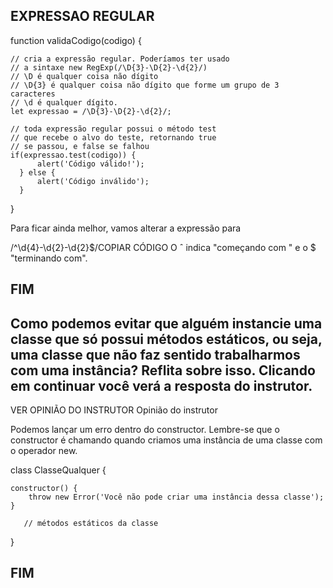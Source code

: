 ## EXPRESSAO REGULAR
function validaCodigo(codigo) {

    // cria a expressão regular. Poderíamos ter usado 
    // a sintaxe new RegExp(/\D{3}-\D{2}-\d{2}/)
    // \D é qualquer coisa não dígito
    // \D{3} é qualquer coisa não dígito que forme um grupo de 3 caracteres
    // \d é qualquer dígito.
    let expressao = /\D{3}-\D{2}-\d{2}/; 

    // toda expressão regular possui o método test 
    // que recebe o alvo do teste, retornando true
    // se passou, e false se falhou
    if(expressao.test(codigo)) {
          alert('Código válido!');
      } else {
          alert('Código inválido');
      }

}

Para ficar ainda melhor, vamos alterar a expressão para

/^\d{4}-\d{2}-\d{2}$/COPIAR CÓDIGO
O ˆ indica "começando com " e o $ "terminando com".

## FIM

## Como podemos evitar que alguém instancie uma classe que só possui métodos estáticos, ou seja, uma classe que não faz sentido trabalharmos com uma instância? Reflita sobre isso. Clicando em continuar você verá a resposta do instrutor.

VER OPINIÃO DO INSTRUTOR
Opinião do instrutor

Podemos lançar um erro dentro do constructor. Lembre-se que o constructor é chamando quando criamos uma instância de uma classe com o operador new.

class ClasseQualquer {

    constructor() {
        throw new Error('Você não pode criar uma instância dessa classe');
    }

       // métodos estáticos da classe
}

## FIM